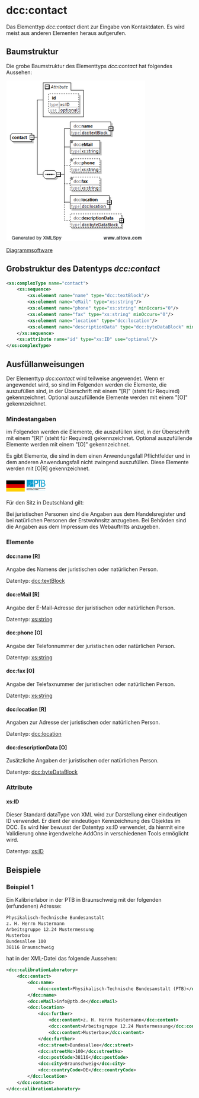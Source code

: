 # dcc:contact

Das Elementtyp *dcc:contact* dient zur Eingabe von Kontaktdaten. Es wird meist aus anderen 
Elementen heraus aufgerufen. 

## Baumstruktur

Die grobe Baumstruktur des Elementtyps *dcc:contact* hat folgendes Aussehen:

<img src="../../images/contact_raw.png" alt="contact_raw" width="375" />

[Diagrammsoftware](../XSD_diagramviewer.md)

## Grobstruktur des Datentyps *dcc:contact* 
```xml
<xs:complexType name="contact">
	<xs:sequence>
		<xs:element name="name" type="dcc:textBlock"/>
		<xs:element name="eMail" type="xs:string"/>
		<xs:element name="phone" type="xs:string" minOccurs="0"/>
		<xs:element name="fax" type="xs:string" minOccurs="0"/>
		<xs:element name="location" type="dcc:location"/>
		<xs:element name="descriptionData" type="dcc:byteDataBlock" minOccurs="0"/>
	</xs:sequence>
	<xs:attribute name="id" type="xs:ID" use="optional"/>
</xs:complexType>
```

## Ausfüllanweisungen

Der Elementtyp *dcc:contact* wird teilweise angewendet. Wenn er angewendet 
wird, so sind im Folgenden werden die Elemente, die auszufüllen sind, in der Überschrift 
mit einem "[R]" (steht für Required) gekennzeichnet. Optional auszufüllende Elemente
werden mit einem "[O]" gekennzeichnet.

### Mindestangaben

im Folgenden werden die Elemente, die auszufüllen sind, in der Überschrift mit einem 
"[R]" (steht für Required) gekennzeichnet. Optional auszufüllende Elemente 
werden mit einem "[O]" gekennzeichnet. 

Es gibt Elemente, die sind in dem einen Anwendungsfall Pflichtfelder und in dem anderen 
Anwendungsfall nicht zwingend auszufüllen. Diese Elemente werden mit [O|R] gekennzeichnet.

#### <img src="../../images/flagDE.png" alt="DE" width="50" /> <img src="../../images/flagPTB_DE.jpg" alt="PTB" width="55" />

Für den Sitz in Deutschland gilt:

Bei juristischen Personen sind die Angaben aus dem Handelsregister und bei
natürlichen Personen der Erstwohnsitz anzugeben. Bei Behörden sind die Angaben 
aus dem Impressum des Webauftritts anzugeben.

### Elemente

#### dcc:name [R]

Angabe des Namens der juristischen oder natürlichen Person.

Datentyp: [dcc:textBlock](../auxElements/textBlock.md)

#### dcc:eMail [R]

Angabe der E-Mail-Adresse der juristischen oder natürlichen Person.

Datentyp: [xs:string](https://www.w3.org/TR/xmlschema-2/#string)

#### dcc:phone [O]

Angabe der Telefonnummer der juristischen oder natürlichen Person.

Datentyp: [xs:string](https://www.w3.org/TR/xmlschema-2/#string)

#### dcc:fax [O]

Angabe der Telefaxnummer der juristischen oder natürlichen Person.

Datentyp: [xs:string](https://www.w3.org/TR/xmlschema-2/#string)

#### dcc:location [R]

Angaben zur Adresse der juristischen oder natürlichen Person.

Datentyp: [dcc:location](../auxElements/location.md)

#### dcc:descriptionData [O]

Zusätzliche Angaben der juristischen oder natürlichen Person.

Datentyp: [dcc:byteDataBlock](../auxElements/byteDataBlock.md)

### Attribute

#### xs:ID
Dieser Standard dataType von XML wird zur Darstellung einer eindeutigen ID verwendet. Er 
dient der eindeutigen Kennzeichnung des Objektes im DCC. Es wird hier bewusst der Datentyp 
xs:ID verwendet, da hiermit eine Validierung ohne irgendwelche AddOns in verschiedenen 
Tools ermöglicht wird.

Datentyp: [xs:ID](https://www.w3.org/TR/xmlschema-2/#ID)

## Beispiele

### Beispiel 1

Ein Kalibrierlabor in der PTB in Braunschweig mit der folgenden (erfundenen) Adresse:

    Physikalisch-Technische Bundesanstalt
    z. H. Herrn Mustermann
    Arbeitsgruppe 12.24 Mustermessung
    Musterbau
    Bundesallee 100
    38116 Braunschweig

hat in der XML-Datei das folgende Aussehen:

```xml
<dcc:calibrationLaboratory>
	<dcc:contact>
		<dcc:name>
			<dcc:content>Physikalisch-Technische Bundesanstalt (PTB)</dcc:content>
		</dcc:name>
		<dcc:eMail>info@ptb.de</dcc:eMail>
		<dcc:location>
			<dcc:further>
				<dcc:content>z. H. Herrn Mustermann</dcc:content>
				<dcc:content>Arbeitsgruppe 12.24 Mustermessung</dcc:content>
				<dcc:content>Musterbau</dcc:content>
			</dcc:further>
			<dcc:street>Bundesallee</dcc:street>
			<dcc:streetNo>100</dcc:streetNo>
			<dcc:postCode>38116</dcc:postCode>
			<dcc:city>Braunschweig</dcc:city>
			<dcc:countryCode>DE</dcc:countryCode>
		</dcc:location>
	</dcc:contact>
</dcc:calibrationLaboratory>
```
